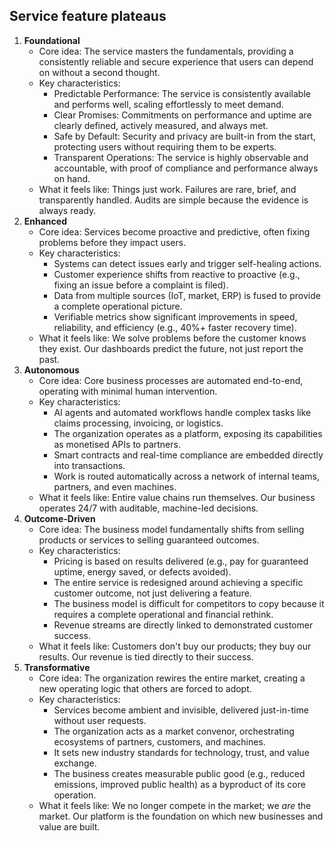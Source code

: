 ## Service feature plateaus

1. **Foundational**
   - Core idea: The service masters the fundamentals, providing a consistently reliable and secure experience that users can depend on without a second thought.
   - Key characteristics:
     - Predictable Performance: The service is consistently available and performs well, scaling effortlessly to meet demand.
     - Clear Promises: Commitments on performance and uptime are clearly defined, actively measured, and always met.
     - Safe by Default: Security and privacy are built-in from the start, protecting users without requiring them to be experts.
     - Transparent Operations: The service is highly observable and accountable, with proof of compliance and performance always on hand.
   - What it feels like: Things just work. Failures are rare, brief, and transparently handled. Audits are simple because the evidence is always ready.
2. **Enhanced**
   - Core idea: Services become proactive and predictive, often fixing problems before they impact users.
   - Key characteristics:
     - Systems can detect issues early and trigger self-healing actions.
     - Customer experience shifts from reactive to proactive (e.g., fixing an issue before a complaint is filed).
     - Data from multiple sources (IoT, market, ERP) is fused to provide a complete operational picture.
     - Verifiable metrics show significant improvements in speed, reliability, and efficiency (e.g., 40%+ faster recovery time).
   - What it feels like: We solve problems before the customer knows they exist. Our dashboards predict the future, not just report the past.
3. **Autonomous**
   - Core idea: Core business processes are automated end-to-end, operating with minimal human intervention.
   - Key characteristics:
     - AI agents and automated workflows handle complex tasks like claims processing, invoicing, or logistics.
     - The organization operates as a platform, exposing its capabilities as monetised APIs to partners.
     - Smart contracts and real-time compliance are embedded directly into transactions.
     - Work is routed automatically across a network of internal teams, partners, and even machines.
   - What it feels like: Entire value chains run themselves. Our business operates 24/7 with auditable, machine-led decisions.
4. **Outcome-Driven**
   - Core idea: The business model fundamentally shifts from selling products or services to selling guaranteed outcomes.
   - Key characteristics:
     - Pricing is based on results delivered (e.g., pay for guaranteed uptime, energy saved, or defects avoided).
     - The entire service is redesigned around achieving a specific customer outcome, not just delivering a feature.
     - The business model is difficult for competitors to copy because it requires a complete operational and financial rethink.
     - Revenue streams are directly linked to demonstrated customer success.
   - What it feels like: Customers don't buy our products; they buy our results. Our revenue is tied directly to their success.
5. **Transformative**
   - Core idea: The organization rewires the entire market, creating a new operating logic that others are forced to adopt.
   - Key characteristics:
     - Services become ambient and invisible, delivered just-in-time without user requests.
     - The organization acts as a market convenor, orchestrating ecosystems of partners, customers, and machines.
     - It sets new industry standards for technology, trust, and value exchange.
     - The business creates measurable public good (e.g., reduced emissions, improved public health) as a byproduct of its core operation.
   - What it feels like: We no longer compete in the market; we _are_ the market. Our platform is the foundation on which new businesses and value are built.
